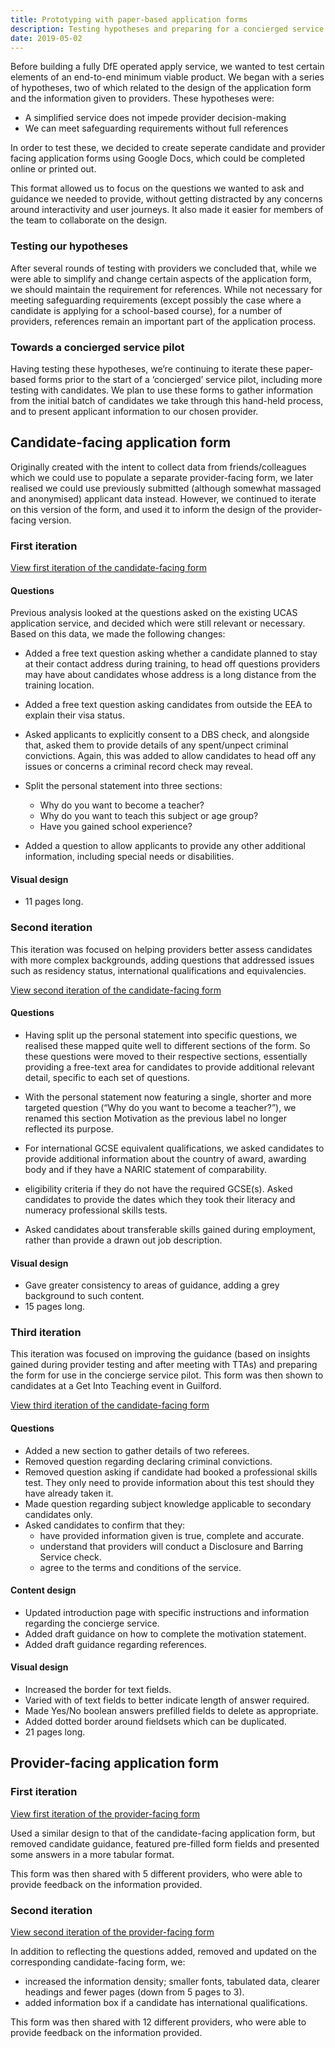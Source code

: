 ```yaml
---
title: Prototyping with paper-based application forms
description: Testing hypotheses and preparing for a concierged service.
date: 2019-05-02
---
```


Before building a fully DfE operated apply service, we wanted to test certain elements of an end-to-end minimum viable product. We began with a series of hypotheses, two of which related to the design of the application form and the information given to providers. These hypotheses were:

- A simplified service does not impede provider decision-making
- We can meet safeguarding requirements without full references

In order to test these, we decided to create seperate candidate and provider facing application forms using Google Docs, which could be completed online or printed out.

This format allowed us to focus on the questions we wanted to ask and guidance we needed to provide, without getting distracted by any concerns around interactivity and user journeys. It also made it easier for members of the team to collaborate on the design.

### Testing our hypotheses

After several rounds of testing with providers we concluded that, while we were able to simplify and change certain aspects of the application form, we should maintain the requirement for references. While not necessary for meeting safeguarding requirements (except possibly the case where a candidate is applying for a school-based course), for a number of providers, references remain an important part of the application process.

### Towards a concierged service pilot

Having testing these hypotheses, we’re continuing to iterate these paper-based forms prior to the start of a ‘concierged’ service pilot, including more testing with candidates. We plan to use these forms to gather information from the initial batch of candidates we take through this hand-held process, and to present applicant information to our chosen provider.

## Candidate-facing application form

Originally created with the intent to collect data from friends/colleagues which we could use to populate a separate provider-facing form, we later realised we could use previously submitted (although somewhat massaged and anonymised) applicant data instead. However, we continued to iterate on this version of the form, and used it to inform the design of the provider-facing version.

### First iteration

[View first iteration of the candidate-facing form](https://docs.google.com/document/d/1C29p45w2wrYhCrToykpag5JxKXX2jv9iuUH5_9LTBgo)

#### Questions

Previous analysis looked at the questions asked on the existing UCAS application service, and decided which were still relevant or necessary. Based on this data, we made the following changes:

- Added a free text question asking whether a candidate planned to stay at their contact address during training, to head off questions providers may have about candidates whose address is a long distance from the training location.

- Added a free text question asking candidates from outside the EEA to explain their visa status.

- Asked applicants to explicitly consent to a DBS check, and alongside that, asked them to provide details of any spent/unpect criminal convictions. Again, this was added to allow candidates to head off any issues or concerns a criminal record check may reveal.

- Split the personal statement into three sections:
  - Why do you want to become a teacher?
  - Why do you want to teach this subject or age group?
  - Have you gained school experience?

- Added a question to allow applicants to provide any other additional information, including special needs or disabilities.

#### Visual design

- 11 pages long.

### Second iteration

This iteration was focused on helping providers better assess candidates with more complex backgrounds, adding questions that addressed issues such as residency status, international qualifications and equivalencies.

[View second iteration of the candidate-facing form](https://docs.google.com/document/d/1ikDTRO1k8Hik_X3MncYLN0H6T16JWHKKXNo_FCLzfjo)

#### Questions

- Having split up the personal statement into specific questions, we realised these mapped quite well to different sections of the form. So these questions were moved to their respective sections, essentially providing a free-text area for candidates to provide additional relevant detail, specific to each set of questions.

- With the personal statement now featuring a single, shorter and more targeted question (“Why do you want to become a teacher?”), we renamed this section Motivation as the previous label no longer reflected its purpose.

- For international GCSE equivalent qualifications, we asked candidates to provide additional information about the country of award, awarding body and if they have a NARIC statement of comparability.

- eligibility criteria if they do not have the required GCSE(s).
Asked candidates to provide the dates which they took their literacy and numeracy professional skills tests.

- Asked candidates about transferable skills gained during employment, rather than provide a drawn out job description.

#### Visual design

- Gave greater consistency to areas of guidance, adding a grey background to such content.
- 15 pages long.

### Third iteration

This iteration was focused on improving the guidance (based on insights gained during provider testing and after meeting with TTAs) and preparing the form for use in the concierge service pilot. This form was then shown to candidates at a Get Into Teaching event in Guilford.

[View third iteration of the candidate-facing form](https://docs.google.com/document/d/1E0NBHKby3K6WbH1QjH18wD_wY-CnKkJeSBghSe9bgz0)

#### Questions

- Added a new section to gather details of two referees.
- Removed question regarding declaring criminal convictions.
- Removed question asking if candidate had booked a professional skills test. They only need to provide information about this test should they have already taken it.
- Made question regarding subject knowledge applicable to secondary candidates only.
- Asked candidates to confirm that they:
  - have provided information given is true, complete and accurate.
  - understand that providers will conduct a Disclosure and Barring Service check.
  - agree to the terms and conditions of the service.

#### Content design

- Updated introduction page with specific instructions and information regarding the concierge service.
- Added draft guidance on how to complete the motivation statement.
- Added draft guidance regarding references.

#### Visual design

- Increased the border for text fields.
- Varied with of text fields to better indicate length of answer required.
- Made Yes/No boolean answers prefilled fields to delete as appropriate.
- Added dotted border around fieldsets which can be duplicated.
- 21 pages long.

## Provider-facing application form

### First iteration

[View first iteration of the provider-facing form](https://docs.google.com/document/d/1gnJ_MbrxWqJxWoLnrdcr2B6GmeXJuIO38wOJ_mvI5FI)

Used a similar design to that of the candidate-facing application form, but removed candidate guidance, featured pre-filled form fields and presented some answers in a more tabular format.

This form was then shared with 5 different providers, who were able to provide feedback on the information provided.

### Second iteration

[View second iteration of the provider-facing form](https://docs.google.com/document/d/18B7vTpUXwz-FjSQlyBa01R6pLNjlyDOBrggxIql7G_c)

In addition to reflecting the questions added, removed and updated on the corresponding candidate-facing form, we:

- increased the information density; smaller fonts, tabulated data, clearer headings and fewer pages (down from 5 pages to 3).
- added information box if a candidate has international qualifications.

This form was then shared with 12 different providers, who were able to provide feedback on the information provided.
